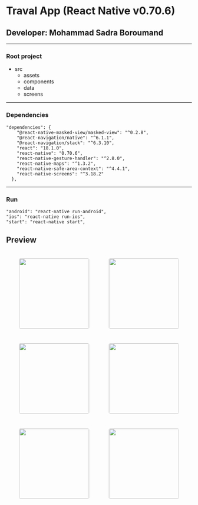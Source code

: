 # Traval App (React Native v0.70.6)
## Developer: Mohammad Sadra Boroumand
---
### Root project
- src
  -  assets
  -  components
  - data
  - screens
---
### Dependencies
```
"dependencies": {
    "@react-native-masked-view/masked-view": "^0.2.8",
    "@react-navigation/native": "^6.1.1",
    "@react-navigation/stack": "^6.3.10",
    "react": "18.1.0",
    "react-native": "0.70.6",
    "react-native-gesture-handler": "^2.8.0",
    "react-native-maps": "^1.3.2",
    "react-native-safe-area-context": "^4.4.1",
    "react-native-screens": "^3.18.2"
  },
```
---
### Run
```
"android": "react-native run-android",
"ios": "react-native run-ios",
"start": "react-native start",
```

## Preview

<div
    style="
    display: flex;
    flex-direction: row;
    justify-content: space-evenly;
    align-items: center;
    flex-flow: wrap row;
    ">
    <img
    width="190"
    style="margin: 1.2rem; border: 1px solid #f1f1f1; border-radius: 5px"
    src="https://github.com/MsbSoft2/TravalApp_React_Native/raw/main/Screenshots/s (1).png" />
    <img
    width="190"
    style="margin: 1.2rem; border: 1px solid #f1f1f1; border-radius: 5px"
    src="https://github.com/MsbSoft2/TravalApp_React_Native/raw/main/Screenshots/s (2).png" />
    <img
    width="190"
    style="margin: 1.2rem; border: 1px solid #f1f1f1; border-radius: 5px"
    src="https://github.com/MsbSoft2/TravalApp_React_Native/raw/main/Screenshots/s (3).png" />
    <img
    width="190"
    style="margin: 1.2rem; border: 1px solid #f1f1f1; border-radius: 5px"
    src="https://github.com/MsbSoft2/TravalApp_React_Native/raw/main/Screenshots/s (4).png" />
    <img
    width="190"
    style="margin: 1.2rem; border: 1px solid #f1f1f1; border-radius: 5px"
    src="https://github.com/MsbSoft2/TravalApp_React_Native/raw/main/Screenshots/s (5).png" />
    <img
    width="190"
    style="margin: 1.2rem; border: 1px solid #f1f1f1; border-radius: 5px"
    src="https://github.com/MsbSoft2/TravalApp_React_Native/raw/main/Screenshots/s (6).png" />
</div>
